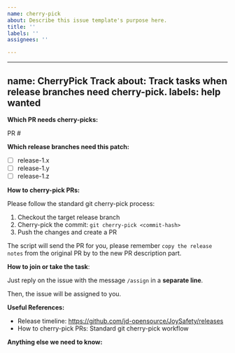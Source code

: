 ```yaml
---
name: cherry-pick
about: Describe this issue template's purpose here.
title: ''
labels: ''
assignees: ''

---
```


---
name: CherryPick Track
about: Track tasks when release branches need cherry-pick.
labels: help wanted
---

**Which PR needs cherry-picks:**
<!--
For example: "PR #1234"
-->
PR #

**Which release branches need this patch:**
<!--
If a branch doesn't need this cherry-pick, please explain the reason.
-->
- [ ] release-1.x 
- [ ] release-1.y
- [ ] release-1.z

**How to cherry-pick PRs:**

Please follow the standard git cherry-pick process:
1. Checkout the target release branch
2. Cherry-pick the commit: `git cherry-pick <commit-hash>`
3. Push the changes and create a PR

The script will send the PR for you, please remember `copy the release notes` from
the original PR by to the new PR description part.

**How to join or take the task**:

Just reply on the issue with the message `/assign` in a **separate line**.

Then, the issue will be assigned to you.

**Useful References:**

- Release timeline: https://github.com/jd-opensource/JoySafety/releases
- How to cherry-pick PRs: Standard git cherry-pick workflow

**Anything else we need to know:**
